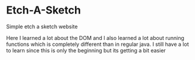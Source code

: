 # Etch-A-Sketch
Simple etch a sketch website

Here I learned a lot about the DOM and I also learned a lot about running functions which is completely different than in regular java. I still have a lot to learn since this is only the beginning but its getting a bit easier
